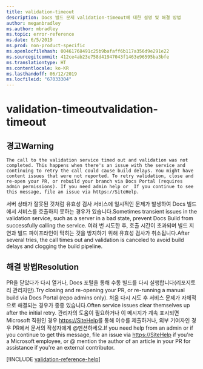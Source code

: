 ```yaml
---
title: validation-timeout
description: Docs 빌드 문제 validation-timeout에 대한 설명 및 해결 방법
author: meganbradley
ms.author: mbradley
ms.topic: error-reference
ms.date: 6/5/2019
ms.prod: non-product-specific
ms.openlocfilehash: 00461768491c25b9bafaff6b117a356d9e291e22
ms.sourcegitcommit: 412ce4ab23e758d41947043f1463e96595ba3bfe
ms.translationtype: HT
ms.contentlocale: ko-KR
ms.lasthandoff: 06/12/2019
ms.locfileid: "67033304"
---
```

# <a name="validation-timeout"></a><span data-ttu-id="d7984-103">validation-timeout</span><span class="sxs-lookup"><span data-stu-id="d7984-103">validation-timeout</span></span>

## <a name="warning"></a><span data-ttu-id="d7984-104">경고</span><span class="sxs-lookup"><span data-stu-id="d7984-104">Warning</span></span>

`The call to the validation service timed out and validation was not completed. This happens when there's an issue with the service and continuing to retry the call could cause build delays. You might have content issues that were not reported. To retry validation, close and re-open your PR, or rebuild your branch via Docs Portal (requires admin permissions). If you need admin help or  If you continue to see this message, file an issue via https://SiteHelp.`

<span data-ttu-id="d7984-105">서버 상태가 잘못된 것처럼 유효성 검사 서비스에 일시적인 문제가 발생하여 Docs 빌드에서 서비스를 호출하지 못하는 경우가 있습니다.</span><span class="sxs-lookup"><span data-stu-id="d7984-105">Sometimes transient issues in the validation service, such as a server in a bad state, prevent Docs Build from successfully calling the service.</span></span> <span data-ttu-id="d7984-106">여러 번 시도한 후, 호출 시간이 초과되며 빌드 지연과 빌드 파이프라인이 막히는 것을 방지하기 위해 유효성 검사가 취소됩니다.</span><span class="sxs-lookup"><span data-stu-id="d7984-106">After several tries, the call times out and validation is canceled to avoid build delays and clogging the build pipeline.</span></span>

## <a name="resolution"></a><span data-ttu-id="d7984-107">해결 방법</span><span class="sxs-lookup"><span data-stu-id="d7984-107">Resolution</span></span>

<span data-ttu-id="d7984-108">PR을 닫았다가 다시 열거나, Docs 포털을 통해 수동 빌드를 다시 실행합니다(리포지토리 관리자만).</span><span class="sxs-lookup"><span data-stu-id="d7984-108">Try closing and re-opening your PR, or re-running a manual build via Docs Portal (repo admins only).</span></span> <span data-ttu-id="d7984-109">처음 다시 시도 후 서비스 문제가 자체적으로 해결되는 경우가 종종 있습니다.</span><span class="sxs-lookup"><span data-stu-id="d7984-109">Often service issues clear themselves up after the initial retry.</span></span> <span data-ttu-id="d7984-110">관리자의 도움이 필요하거나 이 메시지가 계속 표시되면 Microsoft 직원인 경우 [https://SiteHelp](https://SiteHelp)를 통해 이슈를 제출하거나, 외부 기여자인 경우 PR에서 문서의 작성자에게 @멘션하세요.</span><span class="sxs-lookup"><span data-stu-id="d7984-110">If you need help from an admin or if you continue to get this message, file an issue via [https://SiteHelp](https://SiteHelp) if you're a Microsoft employee, or @ mention the author of an article in your PR for assistance if you're an external contributor.</span></span>

<!--make sure to add this file to your includes folder and verify the path-->
[!INCLUDE [validation-reference-help](includes/validation-reference-help.md)]

